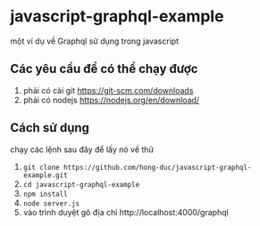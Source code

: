 # javascript-graphql-example
một ví dụ về Graphql sử dụng trong javascript

## Các yêu cầu để có thể chạy được
1. phải có cài git https://git-scm.com/downloads
2. phải có nodejs https://nodejs.org/en/download/

## Cách sử dụng
chạy các lệnh sau đây để lấy nó về thử

1. `git clone https://github.com/hong-duc/javascript-graphql-example.git`
2. `cd javascript-graphql-example`
3. `npm install`
4. `node server.js` 
5. vào trình duyệt gõ địa chỉ http://localhost:4000/graphql